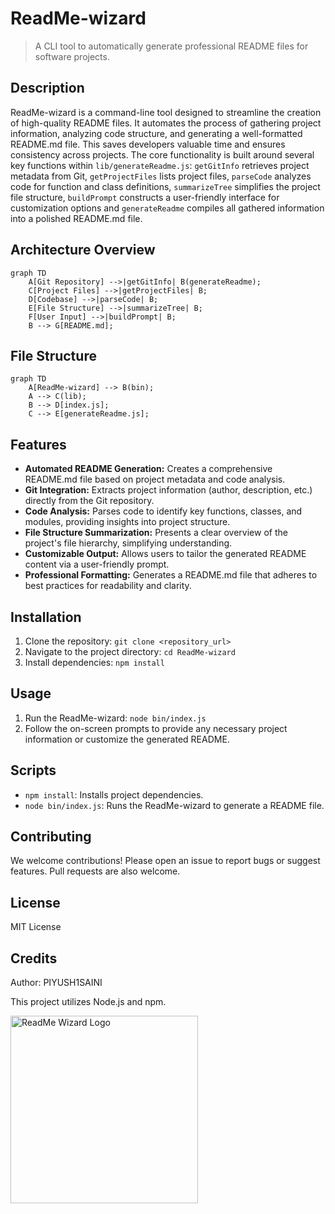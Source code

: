 # ReadMe-wizard

> A CLI tool to automatically generate professional README files for software projects.

## Description

ReadMe-wizard is a command-line tool designed to streamline the creation of high-quality README files.  It automates the process of gathering project information, analyzing code structure, and generating a well-formatted README.md file. This saves developers valuable time and ensures consistency across projects. The core functionality is built around several key functions within `lib/generateReadme.js`: `getGitInfo` retrieves project metadata from Git, `getProjectFiles` lists project files, `parseCode` analyzes code for function and class definitions, `summarizeTree` simplifies the project file structure, `buildPrompt` constructs a user-friendly interface for customization options and `generateReadme` compiles all gathered information into a polished README.md file.

## Architecture Overview

```mermaid
graph TD
    A[Git Repository] -->|getGitInfo| B(generateReadme);
    C[Project Files] -->|getProjectFiles| B;
    D[Codebase] -->|parseCode| B;
    E[File Structure] -->|summarizeTree| B;
    F[User Input] -->|buildPrompt| B;
    B --> G[README.md];
```

## File Structure

```mermaid
graph TD
    A[ReadMe-wizard] --> B(bin);
    A --> C(lib);
    B --> D[index.js];
    C --> E[generateReadme.js];
```

## Features

* **Automated README Generation:** Creates a comprehensive README.md file based on project metadata and code analysis.
* **Git Integration:** Extracts project information (author, description, etc.) directly from the Git repository.
* **Code Analysis:** Parses code to identify key functions, classes, and modules, providing insights into project structure.
* **File Structure Summarization:** Presents a clear overview of the project's file hierarchy, simplifying understanding.
* **Customizable Output:** Allows users to tailor the generated README content via a user-friendly prompt.
* **Professional Formatting:** Generates a README.md file that adheres to best practices for readability and clarity.


## Installation

1. Clone the repository: `git clone <repository_url>`
2. Navigate to the project directory: `cd ReadMe-wizard`
3. Install dependencies: `npm install`

## Usage

1. Run the ReadMe-wizard: `node bin/index.js`
2. Follow the on-screen prompts to provide any necessary project information or customize the generated README.


## Scripts

* `npm install`: Installs project dependencies.
* `node bin/index.js`: Runs the ReadMe-wizard to generate a README file.


## Contributing

We welcome contributions! Please open an issue to report bugs or suggest features.  Pull requests are also welcome.


## License

MIT License

## Credits

Author: PIYUSH1SAINI

This project utilizes Node.js and npm.

  

<a href="https://github.com/PIYUSH1SAINI/ReadMe-wizard.git" target="_blank">
  <img src="https://raw.githubusercontent.com/PIYUSH1SAINI/ReadMe-wizard/refs/heads/main/ReadMe-wizard-logo.png?token=GHSAT0AAAAAADGBCSQULVH7SUEIBOEJHQTC2EDU2FA" alt="ReadMe Wizard Logo" width="300"/>
  </a>

  